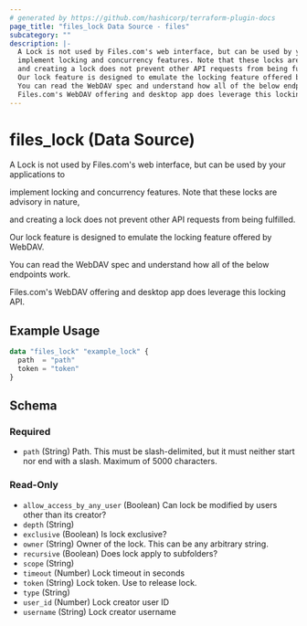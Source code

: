 ```yaml
---
# generated by https://github.com/hashicorp/terraform-plugin-docs
page_title: "files_lock Data Source - files"
subcategory: ""
description: |-
  A Lock is not used by Files.com's web interface, but can be used by your applications to
  implement locking and concurrency features. Note that these locks are advisory in nature,
  and creating a lock does not prevent other API requests from being fulfilled.
  Our lock feature is designed to emulate the locking feature offered by WebDAV.
  You can read the WebDAV spec and understand how all of the below endpoints work.
  Files.com's WebDAV offering and desktop app does leverage this locking API.
---
```


# files_lock (Data Source)

A Lock is not used by Files.com's web interface, but can be used by your applications to

implement locking and concurrency features. Note that these locks are advisory in nature,

and creating a lock does not prevent other API requests from being fulfilled.



Our lock feature is designed to emulate the locking feature offered by WebDAV.

You can read the WebDAV spec and understand how all of the below endpoints work.



Files.com's WebDAV offering and desktop app does leverage this locking API.

## Example Usage

```terraform
data "files_lock" "example_lock" {
  path  = "path"
  token = "token"
}
```

<!-- schema generated by tfplugindocs -->
## Schema

### Required

- `path` (String) Path. This must be slash-delimited, but it must neither start nor end with a slash. Maximum of 5000 characters.

### Read-Only

- `allow_access_by_any_user` (Boolean) Can lock be modified by users other than its creator?
- `depth` (String)
- `exclusive` (Boolean) Is lock exclusive?
- `owner` (String) Owner of the lock.  This can be any arbitrary string.
- `recursive` (Boolean) Does lock apply to subfolders?
- `scope` (String)
- `timeout` (Number) Lock timeout in seconds
- `token` (String) Lock token.  Use to release lock.
- `type` (String)
- `user_id` (Number) Lock creator user ID
- `username` (String) Lock creator username

